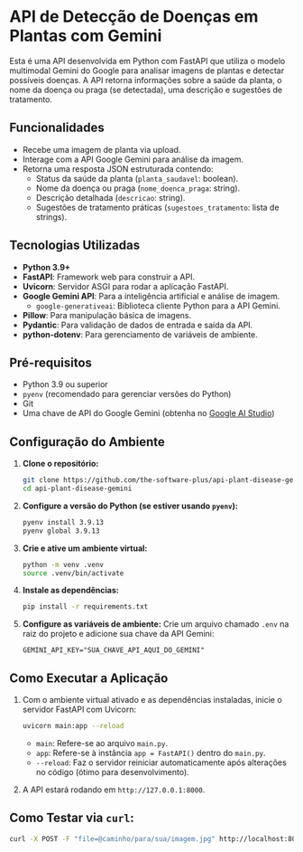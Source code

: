 # API de Detecção de Doenças em Plantas com Gemini

Esta é uma API desenvolvida em Python com FastAPI que utiliza o modelo multimodal Gemini do Google para analisar imagens de plantas e detectar possíveis doenças. A API retorna informações sobre a saúde da planta, o nome da doença ou praga (se detectada), uma descrição e sugestões de tratamento.

## Funcionalidades

* Recebe uma imagem de planta via upload.
* Interage com a API Google Gemini para análise da imagem.
* Retorna uma resposta JSON estruturada contendo:
    * Status da saúde da planta (`planta_saudavel`: boolean).
    * Nome da doença ou praga (`nome_doenca_praga`: string).
    * Descrição detalhada (`descricao`: string).
    * Sugestões de tratamento práticas (`sugestoes_tratamento`: lista de strings).

## Tecnologias Utilizadas

* **Python 3.9+**
* **FastAPI**: Framework web para construir a API.
* **Uvicorn**: Servidor ASGI para rodar a aplicação FastAPI.
* **Google Gemini API**: Para a inteligência artificial e análise de imagem.
    * `google-generativeai`: Biblioteca cliente Python para a API Gemini.
* **Pillow**: Para manipulação básica de imagens.
* **Pydantic**: Para validação de dados de entrada e saída da API.
* **python-dotenv**: Para gerenciamento de variáveis de ambiente.

## Pré-requisitos

* Python 3.9 ou superior
* `pyenv` (recomendado para gerenciar versões do Python)
* Git
* Uma chave de API do Google Gemini (obtenha no [Google AI Studio](https://aistudio.google.com/))

## Configuração do Ambiente

1.  **Clone o repositório:**
    ```bash
    git clone https://github.com/the-software-plus/api-plant-disease-gemini.git
    cd api-plant-disease-gemini
    ```

2.  **Configure a versão do Python (se estiver usando `pyenv`):**
    ```bash
    pyenv install 3.9.13 
    pyenv global 3.9.13 
    ```

3.  **Crie e ative um ambiente virtual:**
    ```bash
    python -m venv .venv
    source .venv/bin/activate
    ```

4.  **Instale as dependências:**
    ```bash
    pip install -r requirements.txt
    ```

5.  **Configure as variáveis de ambiente:**
    Crie um arquivo chamado `.env` na raiz do projeto e adicione sua chave da API Gemini:
    ```env
    GEMINI_API_KEY="SUA_CHAVE_API_AQUI_DO_GEMINI"
    ```

## Como Executar a Aplicação

1.  Com o ambiente virtual ativado e as dependências instaladas, inicie o servidor FastAPI com Uvicorn:
    ```bash
    uvicorn main:app --reload
    ```
    * `main`: Refere-se ao arquivo `main.py`.
    * `app`: Refere-se à instância `app = FastAPI()` dentro do `main.py`.
    * `--reload`: Faz o servidor reiniciar automaticamente após alterações no código (ótimo para desenvolvimento).

2. A API estará rodando em `http://127.0.0.1:8000`.


## Como Testar via `curl`:
```bash
curl -X POST -F "file=@caminho/para/sua/imagem.jpg" http://localhost:8000/predict/
```

